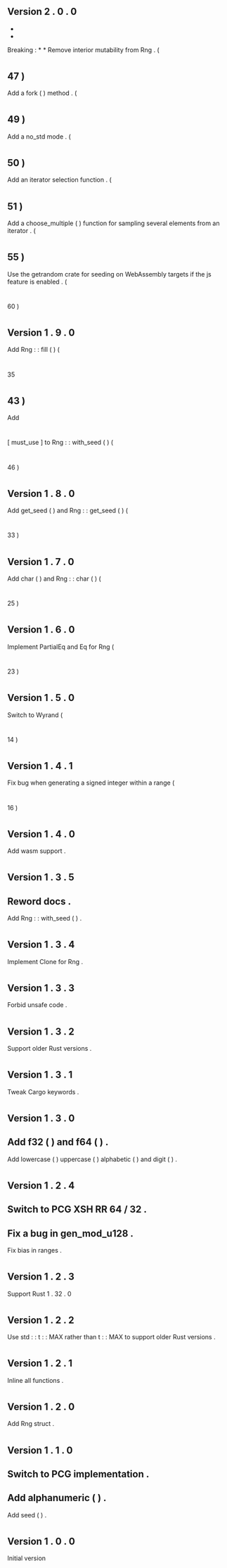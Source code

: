 #
Version
2
.
0
.
0
-
*
*
Breaking
:
*
*
Remove
interior
mutability
from
Rng
.
(
#
47
)
-
Add
a
fork
(
)
method
.
(
#
49
)
-
Add
a
no_std
mode
.
(
#
50
)
-
Add
an
iterator
selection
function
.
(
#
51
)
-
Add
a
choose_multiple
(
)
function
for
sampling
several
elements
from
an
iterator
.
(
#
55
)
-
Use
the
getrandom
crate
for
seeding
on
WebAssembly
targets
if
the
js
feature
is
enabled
.
(
#
60
)
#
Version
1
.
9
.
0
-
Add
Rng
:
:
fill
(
)
(
#
35
#
43
)
-
Add
#
[
must_use
]
to
Rng
:
:
with_seed
(
)
(
#
46
)
#
Version
1
.
8
.
0
-
Add
get_seed
(
)
and
Rng
:
:
get_seed
(
)
(
#
33
)
#
Version
1
.
7
.
0
-
Add
char
(
)
and
Rng
:
:
char
(
)
(
#
25
)
#
Version
1
.
6
.
0
-
Implement
PartialEq
and
Eq
for
Rng
(
#
23
)
#
Version
1
.
5
.
0
-
Switch
to
Wyrand
(
#
14
)
#
Version
1
.
4
.
1
-
Fix
bug
when
generating
a
signed
integer
within
a
range
(
#
16
)
#
Version
1
.
4
.
0
-
Add
wasm
support
.
#
Version
1
.
3
.
5
-
Reword
docs
.
-
Add
Rng
:
:
with_seed
(
)
.
#
Version
1
.
3
.
4
-
Implement
Clone
for
Rng
.
#
Version
1
.
3
.
3
-
Forbid
unsafe
code
.
#
Version
1
.
3
.
2
-
Support
older
Rust
versions
.
#
Version
1
.
3
.
1
-
Tweak
Cargo
keywords
.
#
Version
1
.
3
.
0
-
Add
f32
(
)
and
f64
(
)
.
-
Add
lowercase
(
)
uppercase
(
)
alphabetic
(
)
and
digit
(
)
.
#
Version
1
.
2
.
4
-
Switch
to
PCG
XSH
RR
64
/
32
.
-
Fix
a
bug
in
gen_mod_u128
.
-
Fix
bias
in
ranges
.
#
Version
1
.
2
.
3
-
Support
Rust
1
.
32
.
0
#
Version
1
.
2
.
2
-
Use
std
:
:
t
:
:
MAX
rather
than
t
:
:
MAX
to
support
older
Rust
versions
.
#
Version
1
.
2
.
1
-
Inline
all
functions
.
#
Version
1
.
2
.
0
-
Add
Rng
struct
.
#
Version
1
.
1
.
0
-
Switch
to
PCG
implementation
.
-
Add
alphanumeric
(
)
.
-
Add
seed
(
)
.
#
Version
1
.
0
.
0
-
Initial
version
